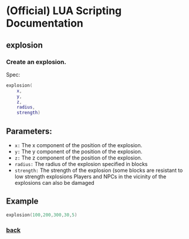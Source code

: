 
# (Official) LUA Scripting Documentation

## explosion

### Create an explosion.

Spec:
```lua
explosion(
	x,
	y,
	z,
	radius,
	strength)
```
## Parameters:
- `x:` The x component of the position of the explosion.
- `y:` The y component of the position of the explosion.
- `z:` The z component of the position of the explosion.
- `radius:` The radius of the explosion specified in blocks
- `strength:` The strength of the explosion (some blocks are resistant to low strength explosions
Players and NPCs in the vicinity of the explosions can also be damaged
## Example
```lua
explosion(100,200,300,30,5)
```
### [back](../other)
